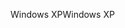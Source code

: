 <span data-ttu-id="968e0-101">Windows XP</span><span class="sxs-lookup"><span data-stu-id="968e0-101">Windows XP</span></span>